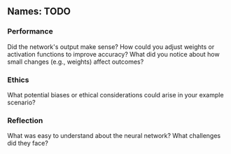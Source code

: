 ## Names: TODO

### Performance

Did the network's output make sense?
How could you adjust weights or activation functions to improve accuracy?
What did you notice about how small changes (e.g., weights) affect outcomes?

### Ethics

What potential biases or ethical considerations could arise in your example scenario?

### Reflection

What was easy to understand about the neural network?
What challenges did they face?
